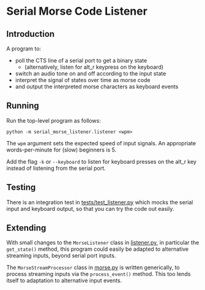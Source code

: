 # Serial Morse Code Listener

## Introduction

A program to:
* poll the CTS line of a serial port to get a binary state
  * (alternatively, listen for alt_r keypress on the keyboard)
* switch an audio tone on and off according to the input state
* interpret the signal of states over time as morse code
* and output the interpreted morse characters as keyboard events

## Running

Run the top-level program as follows:
```
python -m serial_morse_listener.listener <wpm>
```
The `wpm` argument sets the expected speed of input signals. An appropriate words-per-minute for (slow) beginners is 5.

Add the flag `-k` or `--keyboard` to listen for keyboard presses on the alt_r key instead of listening from the serial port. 

## Testing

There is an integration test in [tests/test_listener.py](tests/test_listener.py) which mocks the serial input and keyboard output, so that you can try the code out easily.

## Extending

With small changes to the `MorseListener` class in [listener.py](src/serial_morse_listener/listener.py), in particular the `get_state()` method, this program could easily be adapted to alternative streaming inputs, beyond serial port inputs.

The `MorseStreamProcessor` class in [morse.py](src/serial_morse_listener/morse.py) is written generically, to process streaming inputs via the `process_event()` method. This too lends itself to adaptation to alternative input events.
